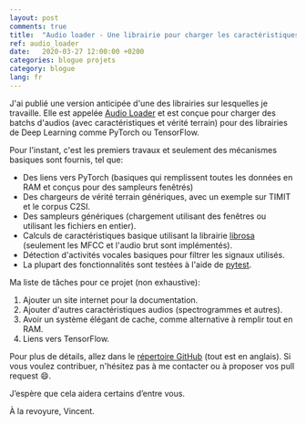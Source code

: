 ```yaml
---
layout: post
comments: true
title:  "Audio loader - Une librairie pour charger les caractéristiques audios et vérité terrain pour les librairies de Deep Learning"
ref: audio_loader
date:   2020-03-27 12:00:00 +0200
categories: blogue projets
category: blogue
lang: fr
---
```


J'ai publié une version anticipée d'une des librairies sur lesquelles je travaille.
Elle est appelée [Audio Loader](https://github.com/vroger11/audio_loader) et est conçue pour charger des batchs d'audios (avec caractéristiques et vérité terrain) pour des librairies de Deep Learning comme PyTorch ou TensorFlow.

Pour l'instant, c'est les premiers travaux et seulement des mécanismes basiques sont fournis, tel que:
* Des liens vers PyTorch (basiques qui remplissent toutes les données en RAM et conçus pour des sampleurs fenêtrés)
* Des chargeurs de vérité terrain génériques, avec un exemple sur TIMIT et le corpus C2SI.
* Des sampleurs génériques (chargement utilisant des fenêtres ou utilisant les fichiers en entier).
* Calculs de caractéristiques basique utilisant la librairie [librosa](https://librosa.github.io/librosa/) (seulement les MFCC et l'audio brut sont implémentés).
* Détection d'activités vocales basiques pour filtrer les signaux utilisés.
* La plupart des fonctionnalités sont testées à l'aide de [pytest](https://docs.pytest.org).

Ma liste de tâches pour ce projet (non exhaustive):
1. Ajouter un site internet pour la documentation.
2. Ajouter d'autres caractéristiques audios (spectrogrammes et autres).
3. Avoir un système élégant de cache, comme alternative à remplir tout en RAM.
4. Liens vers TensorFlow.

Pour plus de détails, allez dans le [répertoire GitHub](https://github.com/vroger11/audio_loader) (tout est en anglais).
Si vous voulez contribuer, n'hésitez pas à me contacter ou à proposer vos pull request :smile:.

J’espère que cela aidera certains d’entre vous.

À la revoyure, Vincent.
